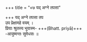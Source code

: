 +++
title = "०७ यद् अग्ने तपसा"

+++
यद् अग्ने तपसा तप  
उप प्रेक्षामहे वयम् ।  
प्रियाः श्रुतस्य भूयास्म- +++(Bhatt. priyā)+++  
-आयुष्मन्तः सुमेधसः ॥